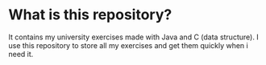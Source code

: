 # What is this repository?
It contains my university exercises made with Java and C (data structure).
I use this repository to store all my exercises and get them quickly when i need it.

